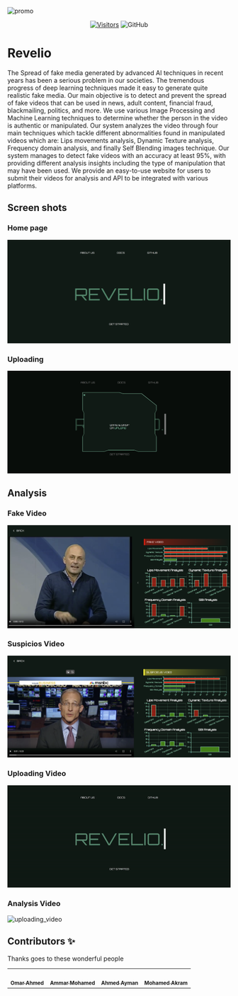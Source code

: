![promo](images/intro.gif)

<div style="text-align:center">

[![Visitors](https://api.visitorbadge.io/api/visitors?path=https%3A%2F%2Fgithub.com%2FOmar-ahmed314%2FRevelio&label=visits&countColor=%23263759)](https://visitorbadge.io/status?path=https%3A%2F%2Fgithub.com%2FOmar-ahmed314%2FRevelio)
![GitHub](https://img.shields.io/github/license/Omar-ahmed314/Revelio)

</div>

# Revelio

The Spread of fake media generated by advanced AI techniques in recent years has been a serious problem in our societies. The tremendous progress of deep learning techniques made it easy to generate quite realistic fake media.
Our main objective is to detect and prevent the spread of fake videos that can be used in news, adult content, financial fraud, blackmailing, politics, and more.
We use various Image Processing and Machine Learning techniques to determine whether the person in the video is authentic or manipulated.
Our system analyzes the video through four main techniques which tackle different abnormalities found in manipulated videos which are: Lips movements analysis, Dynamic Texture analysis, Frequency domain analysis, and finally Self Blending images technique.
Our system manages to detect fake videos with an accuracy at least 95%, with providing different analysis insights including the type of manipulation that may have been used.
We provide an easy-to-use website for users to submit their videos for analysis and API to be integrated with various platforms.

## Screen shots

### Home page

![Homepage](/screenshots/github/home.png)

### Uploading

![Uploading](/screenshots/github/uploading.png)

## Analysis

### Fake Video

![Fake](/screenshots/github/fakek.png)

### Suspicios Video

![Fake](/screenshots/github/suspicious.png)

### Uploading Video

![uploading_video](/screenshots/github/uploading_video.gif)

### Analysis Video

![uploading_video](/screenshots/github/analysis.gif)

## Contributors ✨

Thanks goes to these wonderful people

<table>
  <tr>
    <td align="center"><a href="https://github.com/Omar-ahmed314"><img src="https://avatars.githubusercontent.com/u/62177195?v=4" width="100px;" alt=""/><br /><sub><b>Omar Ahmed</b></sub></a></td>
    <td align="center"><a href="https://github.com/AmmarMohamed21"><img src="https://avatars.githubusercontent.com/u/54935583?v=4" width="100px;" alt=""/><br /><sub><b>Ammar Mohamed</b></sub></a></td>
    <td align="center"><a href="https://github.com/ahmedayman1420"><img src="https://avatars.githubusercontent.com/u/76254195?v=4" width="100px;" alt=""/><br /><sub><b>Ahmed Ayman</b></sub></a></td>
    <td align="center"><a href="https://github.com/mohamed99akram"><img src="https://avatars.githubusercontent.com/u/69890013?v=4" width="100px;" alt=""/><br /><sub><b>Mohamed Akram</b></sub></a></td>
  </tr>
</table>

